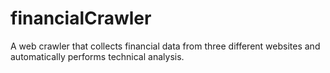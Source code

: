 # financialCrawler
A web crawler that collects financial data from three different websites and automatically performs technical analysis.
